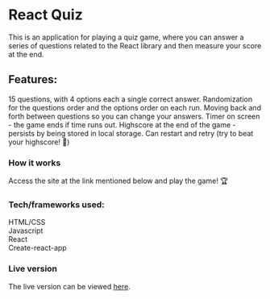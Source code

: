 # React Quiz

This is an application for playing a quiz game, where you can answer a series of questions related to the React library and then measure your score at the end.

## Features:  
15 questions, with 4 options each a single correct answer.
Randomization for the questions order and the options order on each run.
Moving back and forth between questions so you can change your answers.
Timer on screen - the game ends if time runs out.
Highscore at the end of the game - persists by being stored in local storage.
Can restart and retry (try to beat your highscore! 🙂)


### How it works
Access the site at the link mentioned below and play the game! 🏆

### Tech/frameworks used:  
HTML/CSS  
Javascript  
React  
Create-react-app 


### Live version
The live version can be viewed [here](https://react-quiz-av.vercel.app/).


